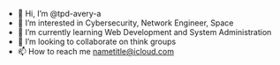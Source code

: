 - 👋 Hi, I’m @tpd-avery-a
- 👀 I’m interested in Cybersecurity, Network Engineer, Space
- 🌱 I’m currently learning Web Development and System Administration
- 💞️ I’m looking to collaborate on think groups
- 📫 How to reach me nametitle@icloud.com

<!---
tpd-avery-a/tpd-avery-a is a ✨ special ✨ repository because its `README.md` (this file) appears on your GitHub profile.
You can click the Preview link to take a look at your changes.
--->
